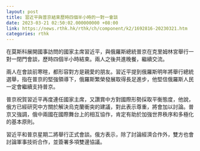 ```yaml
---
layout: post
title: 習近平與普京結束歷時四個半小時的一對一會談
date: 2023-03-21 02:50:02.000000000 +08:00
link: https://news.rthk.hk/rthk/ch/component/k2/1692816-20230321.htm
categories: rthk
---
```


在莫斯科展開國事訪問的國家主席習近平，與俄羅斯總統普京在克里姆林宮舉行一對一閉門會談，歷時四個半小時結束。兩人之後共進晚餐，繼續交流。

兩人在會談前寒暄，都形容對方是親愛的朋友。習近平提到俄羅斯明年將舉行總統選舉，指在普京的堅強領導下，俄羅斯繁榮發展取得長足進步，他堅信俄羅斯人民一定會繼續支持普京。

普京祝賀習近平再度連任國家主席，又讚賞中方對國際形勢採取平衡態度，他說，俄方已經研究中方關於解決烏克蘭衝突的建議，對此表示尊重，將會加以討論。普京又強調，俄中兩國在國際舞台上的相互協作，肯定有助於加強世界秩序和多極化的基本原則。

習近平和普京星期二將舉行正式會談。俄方表示，除了討論經濟合作外，雙方也會討論軍事技術合作，並簽署多項雙邊協議。
